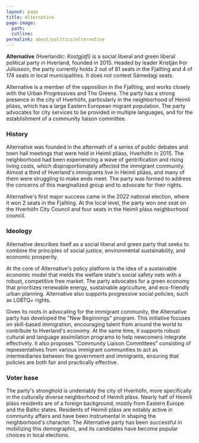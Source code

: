 ```yaml
---
layout: page
title: Alternative
page-image: 
  path:  
  cutline: 
permalink: about/politics/alternative
---
```


**Alternative** (Hverlandic: *Kostgjafi*) is a social liberal and green liberal political party in Hverland, founded in 2015. Headed by leader Kristján Þór Júlíusson, the party currently holds 2 out of 81 seats in the Fjallting and 4 of 174 seats in local municipalities. It does not contest Sámedagi seats.

Alternative is a member of the opposition in the Fjallting, and works closely with the Urban Progressives and The Greens. The party has a strong presence in the city of Hverhöfn, particularly in the neighborhood of Heimli pliáss, which has a large Eastern European migrant population. The party advocates for city services to be provided in multiple languages, and for the establishment of a community liaison committee.

### History
Alternative was founded in the aftermath of a series of public debates and town hall meetings that were held in Heimli pliáss, Hverhöfn in 2015. The neighborhood had been experiencing a wave of gentrification and rising living costs, which disproportionately affected the immigrant community. Almost a third of Hverland's immigrants live in Heimli pliáss, and many of them were struggling to make ends meet. The party was formed to address the concerns of this marginalized group and to advocate for their rights.

Alternative's first major success came in the 2022 national election, where it won 2 seats in the Fjallting. At the local level, the party won one seat on the Hverhöfn City Council and four seats in the Heimli pláss neighborhood council. 

### Ideology
Alternative describes itself as a social liberal and green party that seeks to combine the principles of social justice, environmental sustainability, and economic prosperity. 

At the core of Alternative's policy platform is the idea of a sustainable economic model that melds the welfare state's social safety nets with a robust, competitive free market. The party advocates for a green economy that prioritizes renewable energy, sustainable agriculture, and eco-friendly urban planning. Alternative also supports progressive social policies, such as LGBTQ+ rights. 

Given its roots in advocating for the immigrant community, the Alternative party has developed the "New Beginnings" program. This initiative focuses on skill-based immigration, encouraging talent from around the world to contribute to Hverland's economy. At the same time, it supports robust cultural and language assimilation programs to help newcomers integrate effectively. It also proposes "Community Liaison Committees" consisting of representatives from various immigrant communities to act as intermediaries between the government and immigrants, ensuring that policies are both fair and practically effective.

### Voter base
The party's stronghold is undeniably the city of Hverhöfn, more specifically in the culturally diverse neighborhood of Heimili pláss. Nearly half of Heimili pláss residents are of a foreign background, mostly from Eastern Europe and the Baltic states. Residents of Heimili pláss are notably active in community affairs and have been instrumental in shaping the neighborhood's character. The Alternative party has been successful in mobilizing this demographic, and its candidates have become popular choices in local elections.

 